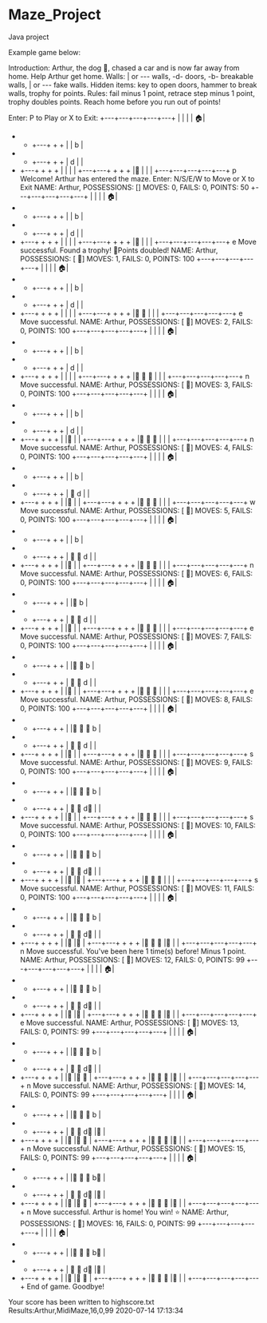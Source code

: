 # Maze_Project
Java project

Example game below: 



Introduction: Arthur, the dog 🐶, chased a car and is now far away from home. Help Arthur get home.
Walls: | or --- walls, -d- doors, -b- breakable walls, | or --- fake walls.
Hidden items: key to open doors, hammer to break walls, trophy for points.
Rules: fail minus 1 point, retrace step minus 1 point, trophy doubles points. Reach home before you run out of points!

Enter: P to Play or X to Exit:
+---+---+---+---+---+
|   |   |       | 🏠|
+   +   +---+   +   +
|   |           b   |
+   +   +---+   +   +
|           d   |   |
+   +---+   +   +   +
|       |   |       |
+---+---+   +   +   +
|🚙         |   |   |
+---+---+---+---+---+
p
Welcome! Arthur has entered the maze. 
Enter: N/S/E/W to Move or X to Exit
NAME: Arthur, POSSESSIONS: []
MOVES: 0, FAILS: 0, POINTS: 50
+---+---+---+---+---+
|   |   |       | 🏠|
+   +   +---+   +   +
|   |           b   |
+   +   +---+   +   +
|           d   |   |
+   +---+   +   +   +
|       |   |       |
+---+---+   +   +   +
|🐶         |   |   |
+---+---+---+---+---+
e
Move successful.
Found a trophy! 🍖Points doubled!
NAME: Arthur, POSSESSIONS: [ 🍖]
MOVES: 1, FAILS: 0, POINTS: 100
+---+---+---+---+---+
|   |   |       | 🏠|
+   +   +---+   +   +
|   |           b   |
+   +   +---+   +   +
|           d   |   |
+   +---+   +   +   +
|       |   |       |
+---+---+   +   +   +
|🐾  🐶     |   |   |
+---+---+---+---+---+
e
Move successful.
NAME: Arthur, POSSESSIONS: [ 🍖]
MOVES: 2, FAILS: 0, POINTS: 100
+---+---+---+---+---+
|   |   |       | 🏠|
+   +   +---+   +   +
|   |           b   |
+   +   +---+   +   +
|           d   |   |
+   +---+   +   +   +
|       |   |       |
+---+---+   +   +   +
|🐾  🐾  🐶 |   |   |
+---+---+---+---+---+
n
Move successful.
NAME: Arthur, POSSESSIONS: [ 🍖]
MOVES: 3, FAILS: 0, POINTS: 100
+---+---+---+---+---+
|   |   |       | 🏠|
+   +   +---+   +   +
|   |           b   |
+   +   +---+   +   +
|           d   |   |
+   +---+   +   +   +
|       |🐶 |       |
+---+---+   +   +   +
|🐾  🐾  🐾 |   |   |
+---+---+---+---+---+
n
Move successful.
NAME: Arthur, POSSESSIONS: [ 🍖]
MOVES: 4, FAILS: 0, POINTS: 100
+---+---+---+---+---+
|   |   |       | 🏠|
+   +   +---+   +   +
|   |           b   |
+   +   +---+   +   +
|        🐶 d   |   |
+   +---+   +   +   +
|       |🐾 |       |
+---+---+   +   +   +
|🐾  🐾  🐾 |   |   |
+---+---+---+---+---+
w
Move successful.
NAME: Arthur, POSSESSIONS: [ 🍖]
MOVES: 5, FAILS: 0, POINTS: 100
+---+---+---+---+---+
|   |   |       | 🏠|
+   +   +---+   +   +
|   |           b   |
+   +   +---+   +   +
|    🐶  🐾 d   |   |
+   +---+   +   +   +
|       |🐾 |       |
+---+---+   +   +   +
|🐾  🐾  🐾 |   |   |
+---+---+---+---+---+
n
Move successful.
NAME: Arthur, POSSESSIONS: [ 🍖]
MOVES: 6, FAILS: 0, POINTS: 100
+---+---+---+---+---+
|   |   |       | 🏠|
+   +   +---+   +   +
|   |🐶         b   |
+   +   +---+   +   +
|    🐾  🐾 d   |   |
+   +---+   +   +   +
|       |🐾 |       |
+---+---+   +   +   +
|🐾  🐾  🐾 |   |   |
+---+---+---+---+---+
e
Move successful.
NAME: Arthur, POSSESSIONS: [ 🍖]
MOVES: 7, FAILS: 0, POINTS: 100
+---+---+---+---+---+
|   |   |       | 🏠|
+   +   +---+   +   +
|   |🐾  🐶     b   |
+   +   +---+   +   +
|    🐾  🐾 d   |   |
+   +---+   +   +   +
|       |🐾 |       |
+---+---+   +   +   +
|🐾  🐾  🐾 |   |   |
+---+---+---+---+---+
e
Move successful.
NAME: Arthur, POSSESSIONS: [ 🍖]
MOVES: 8, FAILS: 0, POINTS: 100
+---+---+---+---+---+
|   |   |       | 🏠|
+   +   +---+   +   +
|   |🐾  🐾  🐶 b   |
+   +   +---+   +   +
|    🐾  🐾 d   |   |
+   +---+   +   +   +
|       |🐾 |       |
+---+---+   +   +   +
|🐾  🐾  🐾 |   |   |
+---+---+---+---+---+
s
Move successful.
NAME: Arthur, POSSESSIONS: [ 🍖]
MOVES: 9, FAILS: 0, POINTS: 100
+---+---+---+---+---+
|   |   |       | 🏠|
+   +   +---+   +   +
|   |🐾  🐾  🐾 b   |
+   +   +---+   +   +
|    🐾  🐾 d🐶 |   |
+   +---+   +   +   +
|       |🐾 |       |
+---+---+   +   +   +
|🐾  🐾  🐾 |   |   |
+---+---+---+---+---+
s
Move successful.
NAME: Arthur, POSSESSIONS: [ 🍖]
MOVES: 10, FAILS: 0, POINTS: 100
+---+---+---+---+---+
|   |   |       | 🏠|
+   +   +---+   +   +
|   |🐾  🐾  🐾 b   |
+   +   +---+   +   +
|    🐾  🐾 d🐾 |   |
+   +---+   +   +   +
|       |🐾 |🐶     |
+---+---+   +   +   +
|🐾  🐾  🐾 |   |   |
+---+---+---+---+---+
s
Move successful.
NAME: Arthur, POSSESSIONS: [ 🍖]
MOVES: 11, FAILS: 0, POINTS: 100
+---+---+---+---+---+
|   |   |       | 🏠|
+   +   +---+   +   +
|   |🐾  🐾  🐾 b   |
+   +   +---+   +   +
|    🐾  🐾 d🐾 |   |
+   +---+   +   +   +
|       |🐾 |🐾     |
+---+---+   +   +   +
|🐾  🐾  🐾 |🐶 |   |
+---+---+---+---+---+
n
Move successful.
You've been here 1 time(s) before! Minus 1 point.
NAME: Arthur, POSSESSIONS: [ 🍖]
MOVES: 12, FAILS: 0, POINTS: 99
+---+---+---+---+---+
|   |   |       | 🏠|
+   +   +---+   +   +
|   |🐾  🐾  🐾 b   |
+   +   +---+   +   +
|    🐾  🐾 d🐾 |   |
+   +---+   +   +   +
|       |🐾 |🐶     |
+---+---+   +   +   +
|🐾  🐾  🐾 |🐾 |   |
+---+---+---+---+---+
e
Move successful.
NAME: Arthur, POSSESSIONS: [ 🍖]
MOVES: 13, FAILS: 0, POINTS: 99
+---+---+---+---+---+
|   |   |       | 🏠|
+   +   +---+   +   +
|   |🐾  🐾  🐾 b   |
+   +   +---+   +   +
|    🐾  🐾 d🐾 |   |
+   +---+   +   +   +
|       |🐾 |🐾  🐶 |
+---+---+   +   +   +
|🐾  🐾  🐾 |🐾 |   |
+---+---+---+---+---+
n
Move successful.
NAME: Arthur, POSSESSIONS: [ 🍖]
MOVES: 14, FAILS: 0, POINTS: 99
+---+---+---+---+---+
|   |   |       | 🏠|
+   +   +---+   +   +
|   |🐾  🐾  🐾 b   |
+   +   +---+   +   +
|    🐾  🐾 d🐾 |🐶 |
+   +---+   +   +   +
|       |🐾 |🐾  🐾 |
+---+---+   +   +   +
|🐾  🐾  🐾 |🐾 |   |
+---+---+---+---+---+
n
Move successful.
NAME: Arthur, POSSESSIONS: [ 🍖]
MOVES: 15, FAILS: 0, POINTS: 99
+---+---+---+---+---+
|   |   |       | 🏠|
+   +   +---+   +   +
|   |🐾  🐾  🐾 b🐶 |
+   +   +---+   +   +
|    🐾  🐾 d🐾 |🐾 |
+   +---+   +   +   +
|       |🐾 |🐾  🐾 |
+---+---+   +   +   +
|🐾  🐾  🐾 |🐾 |   |
+---+---+---+---+---+
n
Move successful.
Arthur is home! You win! ⭐
NAME: Arthur, POSSESSIONS: [ 🍖]
MOVES: 16, FAILS: 0, POINTS: 99
+---+---+---+---+---+
|   |   |       | 🏠|
+   +   +---+   +   +
|   |🐾  🐾  🐾 b🐾 |
+   +   +---+   +   +
|    🐾  🐾 d🐾 |🐾 |
+   +---+   +   +   +
|       |🐾 |🐾  🐾 |
+---+---+   +   +   +
|🐾  🐾  🐾 |🐾 |   |
+---+---+---+---+---+
End of game. Goodbye!

Your score has been written to highscore.txt
Results:Arthur,MidiMaze,16,0,99
2020-07-14 17:13:34

